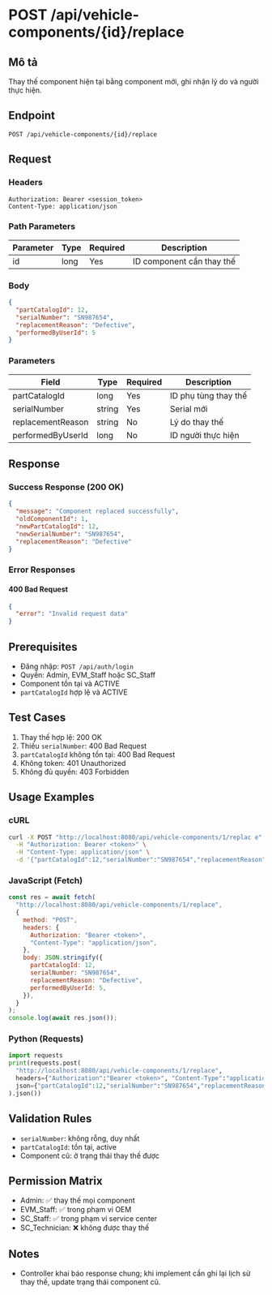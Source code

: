 # POST /api/vehicle-components/{id}/replace

## Mô tả

Thay thế component hiện tại bằng component mới, ghi nhận lý do và người thực hiện.

## Endpoint

```
POST /api/vehicle-components/{id}/replace
```

## Request

### Headers

```
Authorization: Bearer <session_token>
Content-Type: application/json
```

### Path Parameters

| Parameter | Type | Required | Description               |
| --------- | ---- | -------- | ------------------------- |
| id        | long | Yes      | ID component cần thay thế |

### Body

```json
{
  "partCatalogId": 12,
  "serialNumber": "SN987654",
  "replacementReason": "Defective",
  "performedByUserId": 5
}
```

### Parameters

| Field             | Type   | Required | Description          |
| ----------------- | ------ | -------- | -------------------- |
| partCatalogId     | long   | Yes      | ID phụ tùng thay thế |
| serialNumber      | string | Yes      | Serial mới           |
| replacementReason | string | No       | Lý do thay thế       |
| performedByUserId | long   | No       | ID người thực hiện   |

## Response

### Success Response (200 OK)

```json
{
  "message": "Component replaced successfully",
  "oldComponentId": 1,
  "newPartCatalogId": 12,
  "newSerialNumber": "SN987654",
  "replacementReason": "Defective"
}
```

### Error Responses

#### 400 Bad Request

```json
{
  "error": "Invalid request data"
}
```

## Prerequisites

- Đăng nhập: `POST /api/auth/login`
- Quyền: Admin, EVM_Staff hoặc SC_Staff
- Component tồn tại và ACTIVE
- `partCatalogId` hợp lệ và ACTIVE

## Test Cases

1. Thay thế hợp lệ: 200 OK
2. Thiếu `serialNumber`: 400 Bad Request
3. `partCatalogId` không tồn tại: 400 Bad Request
4. Không token: 401 Unauthorized
5. Không đủ quyền: 403 Forbidden

## Usage Examples

### cURL

```bash
curl -X POST "http://localhost:8080/api/vehicle-components/1/replac e" \
  -H "Authorization: Bearer <token>" \
  -H "Content-Type: application/json" \
  -d '{"partCatalogId":12,"serialNumber":"SN987654","replacementReason":"Defective","performedByUserId":5}'
```

### JavaScript (Fetch)

```javascript
const res = await fetch(
  "http://localhost:8080/api/vehicle-components/1/replace",
  {
    method: "POST",
    headers: {
      Authorization: "Bearer <token>",
      "Content-Type": "application/json",
    },
    body: JSON.stringify({
      partCatalogId: 12,
      serialNumber: "SN987654",
      replacementReason: "Defective",
      performedByUserId: 5,
    }),
  }
);
console.log(await res.json());
```

### Python (Requests)

```python
import requests
print(requests.post(
  "http://localhost:8080/api/vehicle-components/1/replace",
  headers={"Authorization":"Bearer <token>", "Content-Type":"application/json"},
  json={"partCatalogId":12,"serialNumber":"SN987654","replacementReason":"Defective","performedByUserId":5}
).json())
```

## Validation Rules

- `serialNumber`: không rỗng, duy nhất
- `partCatalogId`: tồn tại, active
- Component cũ: ở trạng thái thay thế được

## Permission Matrix

- Admin: ✅ thay thế mọi component
- EVM_Staff: ✅ trong phạm vi OEM
- SC_Staff: ✅ trong phạm vi service center
- SC_Technician: ❌ không được thay thế

## Notes

- Controller khai báo response chung; khi implement cần ghi lại lịch sử thay thế, update trạng thái component cũ.

